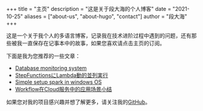 +++
title = "主页"
description = "这是关于段大海的个人博客"
date = "2021-10-25"
aliases = ["about-us", "about-hugo", "contact"]
author = "段大海"
+++

这是一个关于我个人的多语言博客，记录我在技术进阶过程中遇到的问题，还有那些被我一直保存在记事本中的故事，如果您喜欢请点击主页的订阅。

下面是我为您推荐的一些文章：

* [Database monitoring system](https://duandahai.com/posts/en/20210607-real-time-monitoring-db/)
* [StepFunctionsにLambda動的並列実行](https://duandahai.com/ja/posts/jp/20211027-aws-stepfunctions-map-state/)
* [Simple setup spark in windows OS](https://duandahai.com/posts/en/20221028-setup-spark-in-windows/)
* [Workflow在Cloud服务中的应用场景小结](https://duandahai.com/zh-cn/posts/zh/20211106-workflow-actions/)


如果您对我的项目感兴趣并想了解更多，请关注我的[GitHub](https://github.com/vekee)。
